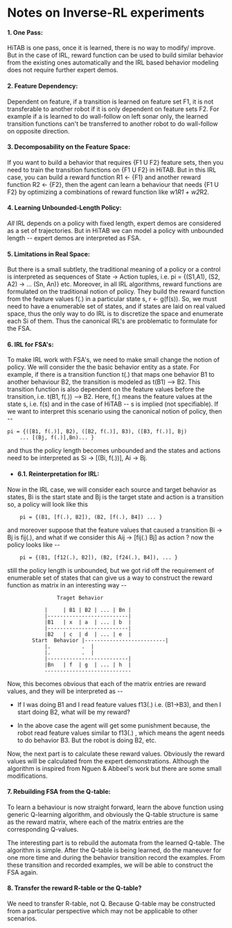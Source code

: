 Notes on Inverse-RL experiments
===============================

#### 1. One Pass:
 HiTAB is one pass, once it is learned, there is no way to modify/
 improve. But in the case of IRL, reward function can be used to 
 build similar behavior from the existing ones automatically and 
 the IRL based behavior modeling does not require further expert 
 demos.

#### 2. Feature Dependency:
 Dependent on feature, if a transition is learned on feature set 
 F1, it is not transferable to another robot if it is only dependent 
 on feature sets F2. For example if a is learned to do wall-follow on 
 left sonar only, the learned transition functions can't be transferred 
 to another robot to do wall-follow on opposite direction.

#### 3. Decomposability on the Feature Space:
 If you want to build a behavior that requires {F1 U F2} feature sets, 
 then you need to train the transition functions on {F1 U F2} in HiTAB. 
 But in this IRL case, you can build a reward function R1 <- {F1} and 
 another reward function R2 <- {F2}, then the agent can learn a behaviour 
 that needs {F1 U F2} by optimizing a combinations of reward function like 
 w1*R1 + w2*R2.

#### 4. Learning Unbounded-Length Policy:
 *All* IRL depends on a policy with fixed length, expert demos are 
 considered as a set of trajectories. But in HiTAB we can model a 
 policy with unbounded length -- expert demos are interpreted as 
 FSA. 

#### 5. Limitations in Real Space:
 But there is a small subtlety, the traditional meaning of a policy 
 or a control is interpreted as sequences of State -> Action tuples,
 i.e. pi = {(S1,A1), (S2, A2) -> ... (Sn, An)} etc. Moreover, in all 
 IRL algorithms, reward functions are formulated on the traditional 
 notion of policy. They build the reward function from the feature 
 values f(.) in a particular state s, r <- g(f(s)). So, we must need to 
 have a enumerable set of states, and if states are laid on real valued
 space, thus the only way to do IRL is to discretize the space and
 enumerate each Si of them. Thus the canonical IRL's are problematic
 to formulate for the FSA.

#### 6. IRL for FSA's:
 To make IRL work with FSA's, we need to make small change the notion of
 policy. We will consider the the basic behavior entity as a state. For 
 example, if there is a transition function t(.) that maps one behavior B1
 to another behaviour B2, the transition is modeled as t(B1) --> B2. This 
 transition function is also dependent on the feature values before the 
 transition, i.e. t(B1, f(.)) --> B2. Here, f(.) means the feature values 
 at the state s, i.e. f(s) and in the case of HiTAB -- s is implied (not 
 specifiable). If we want to interpret this scenario using the canonical 
 notion of policy, then -- 
 	
 	pi = {([B1, f(.)], B2), ([B2, f(.)], B3), ([B3, f(.)], Bj)
 		... [(Bj, f(.)],Bn)... }
 
 and thus the policy length becomes unbounded and the states and actions 
 need to be interpreted as Si -> [(Bi, f(.))], Ai -> Bj.

 * #### 6.1. Reinterpretation for IRL:
  Now in the IRL case, we will consider each source and target 
  behavior as states, Bi is the start state and Bj is the target 
  state and action is a transition so, a policy will look like this
  
  		pi = {(B1, [f(.), B2]), (B2, [f(.), B4]) ... }
  
  and moreover suppose that the feature values that caused a
  transition Bi -> Bj is fij(.), and what if we consider this 
  Aij -> [fij(.) Bj] as action ? now the policy looks like --
  
  		pi = {(B1, [f12(.), B2]), (B2, [f24(.), B4]), ... } 
  
  still the policy length is unbounded, but we got rid off the 
  requirement of enumerable set of states that can give us a way 
  to construct the reward function as matrix in an interesting 
  way --
  
					Traget Behavior

				|     | B1 | B2 | ... | Bn |
  				|--------------------------|
  				|B1   | x  | a  | ... | b  |
  				|--------------------------|
  				|B2   | c  | d  | ... | e  |
	        Start  Behavior |--------------------------|
  				|.			.  |
  				|.			.  |
  				|--------------------------|
  				|Bn   | f  | g  | ... | h  |
  				----------------------------
  
  Now, this becomes obvious that each of the matrix entries are
  reward values, and they will be interpreted as --

  * If I was doing B1 and I read feature values f13(.)
    i.e. (B1->B3), and then I start doing B2, what will 
    be my reward?
  
  * In the above case the agent will get some punishment
    because, the robot read feature values similar to f13(.)
    , which means the agent needs to do behavior B3. But the
    robot is doing B2, etc.
  
  Now, the next part is to calculate these reward values. Obviously
  the reward values will be calculated from the expert demonstrations.
  Although the algorithm is inspired from Nguen & Abbeel's work but
  there are some small modifications.  		
	 
#### 7. Rebuilding FSA from the Q-table:
 To learn a behaviour is now straight forward, learn the above function using 
 generic Q-learning algorithm, and obviously the Q-table structure is same as
 the reward matrix, where each of the matrix entries are the corresponding Q-values. 
 
 The interesting part is to rebuild the automata from the learned Q-table. The 
 algorithm is simple. After the Q-table is being learned, do the maneuver for 
 one more time and during the behavior transition record the examples. From these
 transition and recorded examples, we will be able to construct the FSA again.

#### 8. Transfer the reward R-table or the Q-table?
 We need to transfer R-table, not Q. Because Q-table may be constructed from
 a particular perspective which may not be applicable to other scenarios. 
